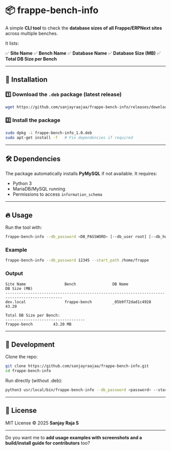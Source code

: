 # 📦 frappe-bench-info

A simple **CLI tool** to check the **database sizes of all Frappe/ERPNext sites** across multiple benches.

It lists:

✅ **Site Name**
✅ **Bench Name**
✅ **Database Name**
✅ **Database Size (MB)**
✅ **Total DB Size per Bench**

---

## 🚀 Installation

### 1️⃣ Download the `.deb` package (latest release)

```bash
wget https://github.com/sanjayraajaa/frappe-bench-info/releases/download/v1.0.0/frappe-bench-info_1.0.0.deb
```

### 2️⃣ Install the package

```bash
sudo dpkg -i frappe-bench-info_1.0.deb
sudo apt-get install -f   # Fix dependencies if required
```

---

## 🛠 Dependencies

The package automatically installs **PyMySQL** if not available.
It requires:

* Python 3
* MariaDB/MySQL running
* Permissions to access `information_schema`

---

## 🔥 Usage

Run the tool with:

```bash
frappe-bench-info --db_password <DB_PASSWORD> [--db_user root] [--db_host localhost] [--start_path /path/to/search]
```

### Example

```bash
frappe-bench-info --db_password 12345 --start_path /home/frappe
```

### Output

```
Site Name                 Bench                DB Name                        DB Size (MB)
-----------------------------------------------------------------------------------------------
dev.local                 frappe-bench         _05b9f72dad1c4928              43.20

Total DB Size per Bench:
-----------------------------------
frappe-bench         43.20 MB
```

---

## 📂 Development

Clone the repo:

```bash
git clone https://github.com/sanjayraajaa/frappe-bench-info.git
cd frappe-bench-info
```

Run directly (without .deb):

```bash
python3 usr/local/bin/frappe-bench-info --db_password <password> --start_path /home/frappe
```

---

## 📝 License

MIT License © 2025 **Sanjay Raja S**

---

Do you want me to **add usage examples with screenshots and a build/install guide for contributors** too?
